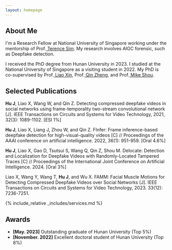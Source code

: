 ```yaml
---
layout: homepage
---
```


## About Me

I'm a Research Fellow at National University of Singapore
working under the mentorship of Prof.<a href="https://tsim17.wixsite.com/terencesim" target="_blank"> Terence Sim</a>. My research involves AIGC forensic, such as Deepfake detection.

 I received the PhD degree from Hunan University in 2023. I studied at the National University of Singapore as a visiting student in 2022. My PhD is co-supervised by  Prof.<a href="https://scholar.google.com/citations?user=mo49xkgAAAAJ&hl=zh-CN&oi=ao" target="_blank"> Liao Xin</a>,  Prof.<a href="http://csee.hnu.edu.cn/people/qinzheng" target="_blank"> Qin Zheng</a>, and Prof.<a href="https://sites.google.com/view/showlab" target="_blank"> Mike Shou</a>. 



## Selected Publications

**Hu J**, Liao X, Wang W, and Qin Z. Detecting compressed deepfake videos in social networks using frame-temporality two-stream convolutional network [J]. IEEE Transactions on Circuits and Systems for Video Technology, 2021, 32(3): 1089-1102. [ESI 1%]

**Hu J**, Liao X, Liang J, Zhou W, and Qin Z. FInfer: Frame inference-based deepfake detection for high-visual-quality videos [C] // Proceedings of the AAAI conference on artificial intelligence. 2022, 36(1): 951-959. [Oral 4.6%]

**Hu J**, Liao X,  Gao D, Tsutsui S, Wang Q, Qin Z, Shou M. Delocate: Detection and Localization for Deepfake Videos with Randomly-Located Tampered Traces [C] // Proceedings of the International Joint Conference on Artificial Intelligence. 2024. [Oral 3%]

Liao X, Wang Y, Wang T, **Hu J**, and Wu X. FAMM: Facial Muscle Motions for Detecting Compressed Deepfake Videos over Social Networks [J]. IEEE Transactions on Circuits and Systems for Video Technology, 2023. 33(12): 7236-7251.


{% include_relative _includes/services.md %}

## Awards
- **[May. 2023]** Outstanding graduate of Hunan University (Top 5%)
- **[November. 2022]** Excellent doctoral student of Hunan University (Top 8%)
